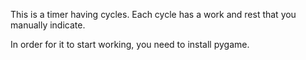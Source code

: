 This is a timer having cycles. Each cycle has a work and rest that you manually indicate.
 
In order for it to start working, you need to install pygame.